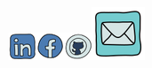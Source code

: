 [<img src="images/linkedin-new.png"  width="50">](https://www.linkedin.com/in/dafna-pundak-b7425219b/)[<img src="images/facebook-new.png"  width="50">](https://www.facebook.com/dafna.mordechai)[<img src="images/github.png"  width="50">](https://github.com/DafnaPundak)![mail](images/mail.png)


